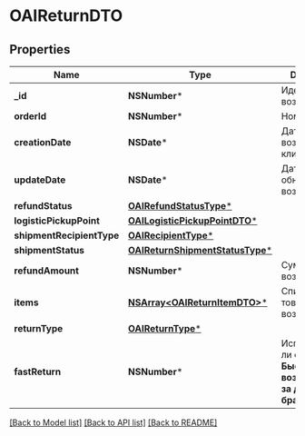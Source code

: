 # OAIReturnDTO

## Properties
Name | Type | Description | Notes
------------ | ------------- | ------------- | -------------
**_id** | **NSNumber*** | Идентификатор возврата. | [optional] 
**orderId** | **NSNumber*** | Номер заказа. | [optional] 
**creationDate** | **NSDate*** | Дата создания возврата клиентом. | [optional] 
**updateDate** | **NSDate*** | Дата обновления возврата. | [optional] 
**refundStatus** | [**OAIRefundStatusType***](OAIRefundStatusType.md) |  | [optional] 
**logisticPickupPoint** | [**OAILogisticPickupPointDTO***](OAILogisticPickupPointDTO.md) |  | [optional] 
**shipmentRecipientType** | [**OAIRecipientType***](OAIRecipientType.md) |  | [optional] 
**shipmentStatus** | [**OAIReturnShipmentStatusType***](OAIReturnShipmentStatusType.md) |  | [optional] 
**refundAmount** | **NSNumber*** | Сумма возврата. | [optional] 
**items** | [**NSArray&lt;OAIReturnItemDTO&gt;***](OAIReturnItemDTO.md) | Список товаров в возврате. | 
**returnType** | [**OAIReturnType***](OAIReturnType.md) |  | [optional] 
**fastReturn** | **NSNumber*** | Используется ли опция **Быстрый возврат денег за дешевый брак**.  | [optional] 

[[Back to Model list]](../README.md#documentation-for-models) [[Back to API list]](../README.md#documentation-for-api-endpoints) [[Back to README]](../README.md)


